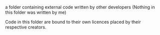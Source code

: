 a folder containing external code written by other developers (Nothing in this folder was written by me)

Code in this folder are bound to their own licences placed by their respective creators.


